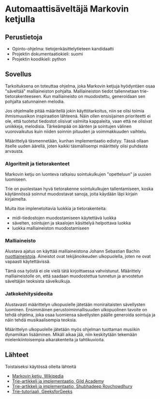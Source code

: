 # Automaattisäveltäjä Markovin ketjulla

## Perustietoja

- Opinto-ohjelma: tietojenkäsittelytieteen kandidaatti
- Projektin dokumentaatiokieli: suomi
- Projektin koodikieli: python

## Sovellus

Tarkoituksena on toteuttaa ohjelma, joka Markovin ketjuja hyödyntäen osaa "säveltää" malliaineiston pohjalta. Malliaineiston tiedot tallennetaan trie-tietorakenteeseen. Kun malliaineisto on muodostettu, generoidaan sen pohjalta satunnainen melodia.

Jos ohjelmalle pitää määritellä jokin käyttötarkoitus, niin se olisi toimia ihmismuusikon inspiraation lähteenä. Näin ollen ensisijainen prioriteetti ei ole, että tuotetut tiedostot olisivat valmiita kappaleita, vaan että ne olisivat uniikkeja, melodisia. Tärkeämpää on äänten ja sointujen välinen vuorovaikutus kuin niiden soinnin pituuden ja voimmakkuuden vaihtelu.

Määrittelyä täsmennetään, kunhan implementaatio edistyy. Tässä ollaan itselle uuden äärellä, joten kaikki täsmällisempi määrittely olisi puhdasta arvausta.

### Algoritmit ja tietorakenteet

Markovin ketju on luonteva ratkaisu sointukulkujen "opetteluun" ja uusien luomiseen. 

Trie on puolestaan hyvä tietorakenne sointukulkujen tallentamiseen, koska käytännössä soinnut muodostavat sanoja, joita käydään läpi kirjain kirjaimelta.

Muita itse implenetoitavia luokkia ja tietorakenteita:
- midi-tiedostojen muodostamiseen käytettävä luokka
- sävelten, sointujen ja skaalojen käsittelyä helpottava luokka
- luokka malliaineiston muodostamiseen 

### Malliaineisto

Alustava ajatus on käyttää malliaineistona Johann Sebastian Bachin [nuottiaineistoja](https://www.mutopiaproject.org/cgibin/make-table.cgi?Composer=BachJS). Aineistot ovat tekijänoikeuden ulkopuolella, joten ne ovat vapaasti käytettävissä.

Tämä osa työstä ei ole vielä tätä kirjoittaessa vahvistunut. Määrittely malliaineistolle on, että saadaan muodostettua tunnetun ja arvostetun säveltäjän teoksista sävelkulkuja.

### Jatkokehitysideoita

Alustavasti määrittelyn ulkopuolelle jätetään moniraitaisten sävellysten luominen. Ensimmäinen perustoiminnallisuuden ulkopuolinen tavoite on tehdä ohjelma, joka osaa luomiensa sävellysten päälle generoida sointuja ja näin tehdä musikaalisempia teoksia.

Määrittelyn ulkopuolelle jätetään myös ohjelman tuottaman musiikin dynamiikan lisääminen. Mikäli aikaa jää, niin keskitytään tekemään mielenkiintoisempia aikarakenteita ja tahtikuvioita.

## Lähteet

Toistaiseksi käytössä olleita lähteitä
- [Markovin ketju, Wikipedia](https://en.wikipedia.org/wiki/Markov_chain)
- [Trie-artikkeli ja implementaatio, Gild Academy](https://medium.com/@info.gildacademy/a-simpler-way-to-implement-trie-data-structure-in-python-efa6a958a4f2)
- [Trie-artikkeli ja implementaatio, Shubhadeep Roychowdhury](https://towardsdatascience.com/implementing-a-trie-data-structure-in-python-in-less-than-100-lines-of-code-a877ea23c1a1)
- [Trie-tutoriaali, GeeksforGeeks](https://www.geeksforgeeks.org/trie-insert-and-search/)
